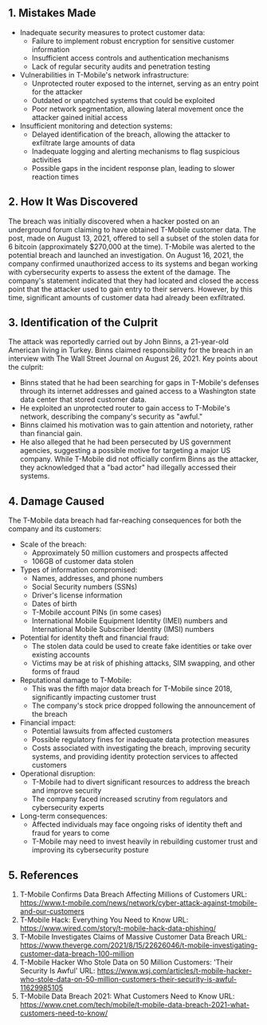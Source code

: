 ## 1. Mistakes Made
- Inadequate security measures to protect customer data:
  - Failure to implement robust encryption for sensitive customer information
  - Insufficient access controls and authentication mechanisms
  - Lack of regular security audits and penetration testing
- Vulnerabilities in T-Mobile's network infrastructure:
  - Unprotected router exposed to the internet, serving as an entry point for the attacker
  - Outdated or unpatched systems that could be exploited
  - Poor network segmentation, allowing lateral movement once the attacker gained initial access
- Insufficient monitoring and detection systems:
  - Delayed identification of the breach, allowing the attacker to exfiltrate large amounts of data
  - Inadequate logging and alerting mechanisms to flag suspicious activities
  - Possible gaps in the incident response plan, leading to slower reaction times

## 2. How It Was Discovered
The breach was initially discovered when a hacker posted on an underground forum claiming to have obtained T-Mobile customer data. The post, made on August 13, 2021, offered to sell a subset of the stolen data for 6 bitcoin (approximately $270,000 at the time).
T-Mobile was alerted to the potential breach and launched an investigation. On August 16, 2021, the company confirmed unauthorized access to its systems and began working with cybersecurity experts to assess the extent of the damage.
The company's statement indicated that they had located and closed the access point that the attacker used to gain entry to their servers. However, by this time, significant amounts of customer data had already been exfiltrated.
## 3. Identification of the Culprit
The attack was reportedly carried out by John Binns, a 21-year-old American living in Turkey. Binns claimed responsibility for the breach in an interview with The Wall Street Journal on August 26, 2021.
Key points about the culprit:
  - Binns stated that he had been searching for gaps in T-Mobile's defenses through its internet addresses and gained access to a Washington state data center that stored customer data.
  - He exploited an unprotected router to gain access to T-Mobile's network, describing the company's security as "awful."
  - Binns claimed his motivation was to gain attention and notoriety, rather than financial gain.
  - He also alleged that he had been persecuted by US government agencies, suggesting a possible motive for targeting a major US company.
While T-Mobile did not officially confirm Binns as the attacker, they acknowledged that a "bad actor" had illegally accessed their systems.
## 4. Damage Caused
The T-Mobile data breach had far-reaching consequences for both the company and its customers:

- Scale of the breach:
  - Approximately 50 million customers and prospects affected
  - 106GB of customer data stolen
- Types of information compromised:
  - Names, addresses, and phone numbers
  - Social Security numbers (SSNs)
  - Driver's license information
  - Dates of birth
  - T-Mobile account PINs (in some cases)
  - International Mobile Equipment Identity (IMEI) numbers and International Mobile Subscriber Identity (IMSI) numbers
- Potential for identity theft and financial fraud:
  - The stolen data could be used to create fake identities or take over existing accounts
  - Victims may be at risk of phishing attacks, SIM swapping, and other forms of fraud
- Reputational damage to T-Mobile:
  - This was the fifth major data breach for T-Mobile since 2018, significantly impacting customer trust
  - The company's stock price dropped following the announcement of the breach
- Financial impact:
  - Potential lawsuits from affected customers
  - Possible regulatory fines for inadequate data protection measures
  - Costs associated with investigating the breach, improving security systems, and providing identity protection services to affected customers
- Operational disruption:
  - T-Mobile had to divert significant resources to address the breach and improve security
  - The company faced increased scrutiny from regulators and cybersecurity experts
- Long-term consequences:
  - Affected individuals may face ongoing risks of identity theft and fraud for years to come
  - T-Mobile may need to invest heavily in rebuilding customer trust and improving its cybersecurity posture
## 5. References
1. T-Mobile Confirms Data Breach Affecting Millions of Customers
   URL: https://www.t-mobile.com/news/network/cyber-attack-against-tmobile-and-our-customers
2. T-Mobile Hack: Everything You Need to Know
   URL: https://www.wired.com/story/t-mobile-hack-data-phishing/
3. T-Mobile Investigates Claims of Massive Customer Data Breach
   URL: https://www.theverge.com/2021/8/15/22626046/t-mobile-investigating-customer-data-breach-100-million
4. T-Mobile Hacker Who Stole Data on 50 Million Customers: 'Their Security Is Awful'
   URL: https://www.wsj.com/articles/t-mobile-hacker-who-stole-data-on-50-million-customers-their-security-is-awful-11629985105
5. T-Mobile Data Breach 2021: What Customers Need to Know
   URL: https://www.cnet.com/tech/mobile/t-mobile-data-breach-2021-what-customers-need-to-know/